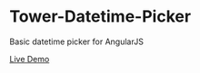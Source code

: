 # Tower-Datetime-Picker
Basic datetime picker for AngularJS

[Live Demo](https://rawgit.com/StrutTower/Tower-Datetime-Picker/1.0.3/demoIndex.html)
